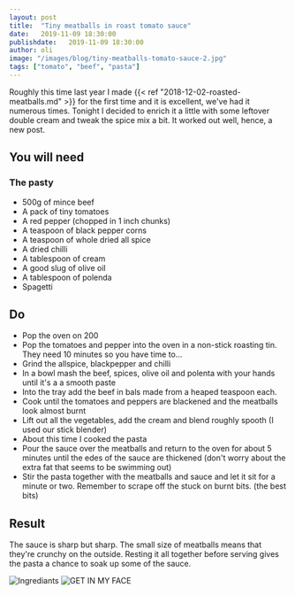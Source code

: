 ```yaml
---
layout: post
title:  "Tiny meatballs in roast tomato sauce"
date:   2019-11-09 18:30:00
publishdate:   2019-11-09 18:30:00
author: oli
image: "/images/blog/tiny-meatballs-tomato-sauce-2.jpg"
tags: ["tomato", "beef", "pasta"]
---
```


Roughly this time last year I made {{< ref "2018-12-02-roasted-meatballs.md" >}} for the first time and it is excellent, we've had it numerous times.  Tonight I decided to enrich it a little with some leftover double cream and tweak the spice mix a bit.  It worked out well, hence, a new post.

## You will need

### The pasty

* 500g of mince beef
* A pack of tiny tomatoes
* A red pepper (chopped in 1 inch chunks)
* A teaspoon of black pepper corns
* A teaspoon of whole dried all spice
* A dried chilli
* A tablespoon of cream
* A good slug of olive oil
* A tablespoon of polenda
* Spagetti



## Do

* Pop the oven on 200
* Pop the tomatoes and pepper into the oven in a non-stick roasting tin.  They need 10 minutes so you have time to...
* Grind the allspice, blackpepper and chilli
* In a bowl mash the beef, spices, olive oil and polenta with your hands until it's a a smooth paste
* Into the tray add the beef in bals made from a heaped teaspoon each.
* Cook until the tomatoes and peppers are blackened and the meatballs look almost burnt
* Lift out all the vegetables, add the cream and blend roughly spooth (I used our stick blender)
* About this time I cooked the pasta
* Pour the sauce over the meatballs and return to the oven for about 5 minutes until the edes of the sauce are thickened (don't worry about the extra fat that seems to be swimming out)
* Stir the pasta together with the meatballs and sauce and let it sit for a minute or two. Remember to scrape off the stuck on burnt bits. (the best bits)

## Result

The sauce is sharp but sharp.  The small size of meatballs means that they're crunchy on the outside.  Resting it all together before serving gives the pasta a chance to soak up some of the sauce.


![Ingrediants](/images/blog/tiny-meatballs-tomato-sauce-1.jpg)
![GET IN MY FACE](/images/blog/tiny-meatballs-tomato-sauce-2.jpg)
